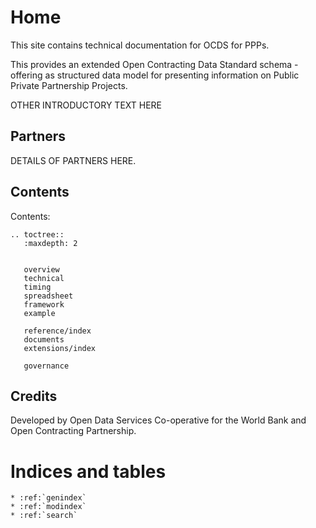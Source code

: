 Home
==============================

This site contains technical documentation for OCDS for PPPs. 

This provides an extended Open Contracting Data Standard schema - offering as structured data model for presenting information on Public Private Partnership Projects.

OTHER INTRODUCTORY TEXT HERE

## Partners

DETAILS OF PARTNERS HERE. 

## Contents

Contents:

```eval_rst
.. toctree::
   :maxdepth: 2


   overview
   technical
   timing
   spreadsheet
   framework
   example

   reference/index
   documents
   extensions/index

   governance
```

## Credits

Developed by Open Data Services Co-operative for the World Bank and Open Contracting Partnership. 

Indices and tables
==================

```eval_rst
* :ref:`genindex`
* :ref:`modindex`
* :ref:`search`
```

